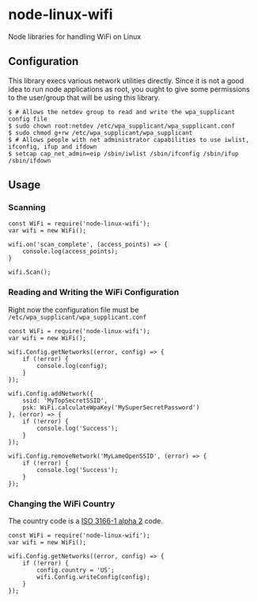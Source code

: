 # node-linux-wifi
Node libraries for handling WiFi on Linux

## Configuration
This library execs various network utilities directly. Since it is not a good
idea to run node applications as root, you ought to give some permissions to
the user/group that will be using this library.

```
$ # Allows the netdev group to read and write the wpa_supplicant config file
$ sudo chown root:netdev /etc/wpa_supplicant/wpa_supplicant.conf
$ sudo chmod g+rw /etc/wpa_supplicant/wpa_supplicant
$ # Allows people with net administrator capabilities to use iwlist, ifconfig, ifup and ifdown
$ setcap cap_net_admin=eip /sbin/iwlist /sbin/ifconfig /sbin/ifup /sbin/ifdown
```

## Usage

### Scanning
```
const WiFi = require('node-linux-wifi');
var wifi = new WiFi();

wifi.on('scan_complete', (access_points) => {
    console.log(access_points);
}

wifi.Scan();
```

### Reading and Writing the WiFi Configuration

Right now the configuration file must be ```/etc/wpa_supplicant/wpa_supplicant.conf```
```
const WiFi = require('node-linux-wifi');
var wifi = new WiFi();

wifi.Config.getNetworks((error, config) => {
    if (!error) {
        console.log(config);
    }
});

wifi.Config.addNetwork({
    ssid: 'MyTopSecretSSID',
    psk: WiFi.calculateWpaKey('MySuperSecretPassword')
}, (error) => {
    if (!error) {
        console.log('Success');
    }
});

wifi.Config.removeNetwork('MyLameOpenSSID', (error) => {
    if (!error) {
        console.log('Success');
    }
});
```

### Changing the WiFi Country
The country code is a [ISO 3166-1 alpha 2](https://en.wikipedia.org/wiki/ISO_3166-1_alpha-2) code. 
```
const WiFi = require('node-linux-wifi');
var wifi = new WiFi();

wifi.Config.getNetworks((error, config) => {
    if (!error) {
        config.country = 'US';
        wifi.Config.writeConfig(config);
    }
});
```
